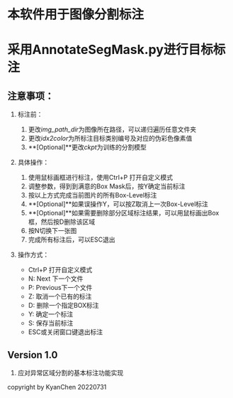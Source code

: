 # 本软件用于图像分割标注
# 采用AnnotateSegMask.py进行目标标注
## 注意事项：
1. 标注前：
    1. 更改*img_path_dir*为图像所在路径，可以递归遍历任意文件夹
    2. 更改*idx2color*为所标注目标类别编号及对应的伪彩色像素值
    3. **[Optional]**更改*ckpt*为训练的分割模型
2. 具体操作：
    1. 使用鼠标画框进行标注，使用Ctrl+P 打开自定义模式
    2. 调整参数，得到到满意的Box Mask后，按Y确定当前标注
    3. 按以上方式完成当前图片的所有Box-Level标注
    4. **[Optional]**如果误操作Y，可以按Z取消上一次Box-Level标注
    5. **[Optional]**如果需要删除部分区域标注结果，可以用鼠标画出Box框，然后按D删除该区域
    6. 按N切换下一张图
    7. 完成所有标注后，可以ESC退出

3. 操作方式：
   * Ctrl+P 打开自定义模式
   * N: Next 下一个文件 
   * P: Previous下一个文件
   * Z: 取消一个已有的标注
   * D: 删除一个指定BOX标注
   * Y: 确定一个标注
   * S: 保存当前标注
   * ESC或关闭窗口键退出标注
   
   

## Version 1.0 
1. 应对异常区域分割的基本标注功能实现

copyright by KyanChen 20220731